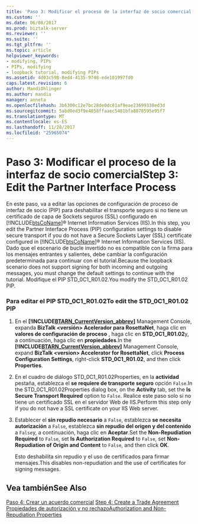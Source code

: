 ```yaml
---
title: 'Paso 3: Modificar el proceso de la interfaz de socio comercial | Documentos de Microsoft'
ms.custom: ''
ms.date: 06/08/2017
ms.prod: biztalk-server
ms.reviewer: ''
ms.suite: ''
ms.tgt_pltfrm: ''
ms.topic: article
helpviewer_keywords:
- modifying, PIPs
- PIPs, modifying
- loopback tutorial, modifying PIPs
ms.assetid: 4d03c598-8ed4-4135-9748-ede101997fd0
caps.latest.revision: 6
author: MandiOhlinger
ms.author: mandia
manager: anneta
ms.openlocfilehash: 3b6300c12e7bc28de0dc81af9eae23699338ed3d
ms.sourcegitcommit: 5abd0ed3f9e4858ffaaec5481bfa8878595e95f7
ms.translationtype: MT
ms.contentlocale: es-ES
ms.lasthandoff: 11/28/2017
ms.locfileid: "25965074"
---
```

# <a name="step-3-edit-the-partner-interface-process"></a><span data-ttu-id="b649b-102">Paso 3: Modificar el proceso de la interfaz de socio comercial</span><span class="sxs-lookup"><span data-stu-id="b649b-102">Step 3: Edit the Partner Interface Process</span></span>
<span data-ttu-id="b649b-103">En este paso, va a editar las opciones de configuración de proceso de interfaz de socio (PIP) para deshabilitar el transporte seguro si no tiene un certificado de capa de Sockets seguros (SSL) configurado en [!INCLUDE[btsCoName](../../includes/btsconame-md.md)]® Internet Information Services (IIS).</span><span class="sxs-lookup"><span data-stu-id="b649b-103">In this step, you edit the Partner Interface Process (PIP) configuration settings to disable secure transport if you do not have a Secure Sockets Layer (SSL) certificate configured in [!INCLUDE[btsCoName](../../includes/btsconame-md.md)]® Internet Information Services (IIS).</span></span> <span data-ttu-id="b649b-104">Dado que el escenario de bucle invertido no es compatible con la firma para los mensajes entrantes y salientes, debe cambiar la configuración predeterminada para continuar con el tutorial.</span><span class="sxs-lookup"><span data-stu-id="b649b-104">Because the loopback scenario does not support signing for both incoming and outgoing messages, you must change the default settings to continue with the tutorial.</span></span> <span data-ttu-id="b649b-105">Modifique el PIP STD_0C1_R01.02.</span><span class="sxs-lookup"><span data-stu-id="b649b-105">You modify the STD_0C1_R01.02 PIP.</span></span>  
  
### <a name="to-edit-the-std0c1r0102-pip"></a><span data-ttu-id="b649b-106">Para editar el PIP STD_0C1_R01.02</span><span class="sxs-lookup"><span data-stu-id="b649b-106">To edit the STD_0C1_R01.02 PIP</span></span>  
  
1.  <span data-ttu-id="b649b-107">En el  **[!INCLUDE[BTARN_CurrentVersion_abbrev](../../includes/btarn-currentversion-abbrev-md.md)]**  Management Console, expanda **BizTalk \<versión\> Acelerador para RosettaNet**, haga clic en **valores de configuración de proceso** , haga clic en **STD_0C1_R01.02**y, a continuación, haga clic en **propiedades**.</span><span class="sxs-lookup"><span data-stu-id="b649b-107">In the **[!INCLUDE[BTARN_CurrentVersion_abbrev](../../includes/btarn-currentversion-abbrev-md.md)]** Management Console, expand **BizTalk \<version\> Accelerator for RosettaNet**, click **Process Configuration Settings**, right-click **STD_0C1_R01.02**, and then click **Properties**.</span></span>  
  
2.  <span data-ttu-id="b649b-108">En el cuadro de diálogo STD_0C1_R01.02Properties, en la **actividad** pestaña, establezca el **se requiere de transporte seguro** opción `False`.</span><span class="sxs-lookup"><span data-stu-id="b649b-108">In the STD_0C1_R01.02Properties dialog box, on the **Activity** tab, set the **Is Secure Transport Required** option to `False`.</span></span> <span data-ttu-id="b649b-109">Realice este paso solo si no tiene un certificado SSL en el servidor Web de IIS.</span><span class="sxs-lookup"><span data-stu-id="b649b-109">Perform this step only if you do not have a SSL certificate on your IIS Web server.</span></span>  
  
3.  <span data-ttu-id="b649b-110">Establecer el **sin repudio necesario** a `False`, establezca **se necesita autorización** a `False`, establezca **sin repudio del origen y del contenido** a `False`y, a continuación, haga clic en **Aceptar**.</span><span class="sxs-lookup"><span data-stu-id="b649b-110">Set the **Non-Repudiation Required** to `False`, set **Is Authorization Required** to `False`, set **Non-Repudiation of Origin and Content** to `False`, and then click **OK**.</span></span>  
  
     <span data-ttu-id="b649b-111">Esto deshabilita sin repudio y el uso de certificados para firmar mensajes.</span><span class="sxs-lookup"><span data-stu-id="b649b-111">This disables non-repudiation and the use of certificates for signing messages.</span></span>  
  
## <a name="see-also"></a><span data-ttu-id="b649b-112">Vea también</span><span class="sxs-lookup"><span data-stu-id="b649b-112">See Also</span></span>  
 <span data-ttu-id="b649b-113">[Paso 4: Crear un acuerdo comercial](../../adapters-and-accelerators/accelerator-rosettanet/step-4-create-a-trade-agreement.md) </span><span class="sxs-lookup"><span data-stu-id="b649b-113">[Step 4: Create a Trade Agreement](../../adapters-and-accelerators/accelerator-rosettanet/step-4-create-a-trade-agreement.md) </span></span>  
 [<span data-ttu-id="b649b-114">Propiedades de autorización y no rechazo</span><span class="sxs-lookup"><span data-stu-id="b649b-114">Authorization and Non-Repudiation Properties</span></span>](../../adapters-and-accelerators/accelerator-rosettanet/authorization-and-non-repudiation-properties.md)